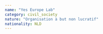 ```yaml
---
name: "Yes Europe Lab"
category: civil_society
nature: "Organisation à but non lucratif"
nationality: NLD
---
```

    